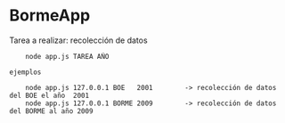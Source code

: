 ﻿# BormeApp

Tarea a realizar:
	recolección de datos

		node app.js TAREA AÑO

	ejemplos
		
		node app.js 127.0.0.1 BOE 	2001		-> recolección de datos del BOE el año	2001
		node app.js 127.0.0.1 BORME	2009		-> recolección de datos del BORME al año 2009


